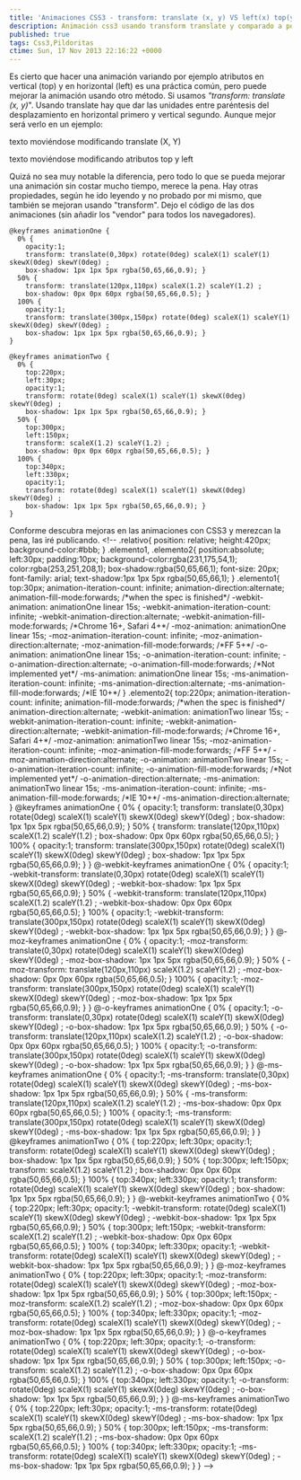 ```yaml
---
title: 'Animaciones CSS3 - transform: translate (x, y) VS left(x) top(y)'
description: Animación css3 usando transform translate y comparado a posicionamiento con left y top
published: true
tags: Css3,Pildoritas
ctime: Sun, 17 Nov 2013 22:16:22 +0000
---
```


Es cierto que hacer una animación variando por ejemplo atributos en vertical (top) y en horizontal (left) es una práctica común, pero puede mejorar la animación usando otro método. Si usamos _"transform: translate (x, y)_". Usando translate hay que dar las unidades entre paréntesis del desplazamiento en horizontal primero y vertical segundo. Aunque mejor será verlo en un ejemplo:

texto moviéndose modificando translate (X, Y)

texto moviéndose modificando atributos top y left

Quizá no sea muy notable la diferencia, pero todo lo que se pueda mejorar una animación sin costar mucho tiempo, merece la pena. Hay otras propiedades, según he ido leyendo y no probado por mi mismo, que también se mejoran usando "transform". Dejo el código de las dos animaciones (sin añadir los "vendor" para todos los navegadores).

```
@keyframes animationOne {
  0% {
    opacity:1;
    transform: translate(0,30px) rotate(0deg) scaleX(1) scaleY(1) skewX(0deg) skewY(0deg) ;
    box-shadow: 1px 1px 5px rgba(50,65,66,0.9); }
  50% {
    transform: translate(120px,110px) scaleX(1.2) scaleY(1.2) ;
    box-shadow: 0px 0px 60px rgba(50,65,66,0.5); }
  100% {
    opacity:1;
    transform: translate(300px,150px) rotate(0deg) scaleX(1) scaleY(1) skewX(0deg) skewY(0deg) ;
    box-shadow: 1px 1px 5px rgba(50,65,66,0.9); }
}

@keyframes animationTwo {
  0% {
    top:220px;
    left:30px;
    opacity:1;
    transform: rotate(0deg) scaleX(1) scaleY(1) skewX(0deg) skewY(0deg) ;
    box-shadow: 1px 1px 5px rgba(50,65,66,0.9); }
  50% {
    top:300px;
    left:150px;
    transform: scaleX(1.2) scaleY(1.2) ;
    box-shadow: 0px 0px 60px rgba(50,65,66,0.5); }
  100% {
    top:340px;
    left:330px;
    opacity:1;
    transform: rotate(0deg) scaleX(1) scaleY(1) skewX(0deg) skewY(0deg) ;
    box-shadow: 1px 1px 5px rgba(50,65,66,0.9); }
}
```

Conforme descubra mejoras en las animaciones con CSS3 y merezcan la pena, las iré publicando. <!\-\- .relativo{ position: relative; height:420px; background-color:#bbb; } .elemento1, .elemento2{ position:absolute; left:30px; padding:10px; background-color:rgba(231,175,54,1); color:rgba(253,251,208,1); box-shadow:rgba(50,65,66,1); font-size: 20px; font-family: arial; text-shadow:1px 1px 5px rgba(50,65,66,1); } .elemento1{ top:30px; animation-iteration-count: infinite; animation-direction:alternate; animation-fill-mode:forwards; /\*when the spec is finished\*/ -webkit-animation: animationOne linear 15s; -webkit-animation-iteration-count: infinite; -webkit-animation-direction:alternate; -webkit-animation-fill-mode:forwards; /\*Chrome 16+, Safari 4+\*/ -moz-animation: animationOne linear 15s; -moz-animation-iteration-count: infinite; -moz-animation-direction:alternate; -moz-animation-fill-mode:forwards; /\*FF 5+\*/ -o-animation: animationOne linear 15s; -o-animation-iteration-count: infinite; -o-animation-direction:alternate; -o-animation-fill-mode:forwards; /\*Not implemented yet\*/ -ms-animation: animationOne linear 15s; -ms-animation-iteration-count: infinite; -ms-animation-direction:alternate; -ms-animation-fill-mode:forwards; /\*IE 10+\*/ } .elemento2{ top:220px; animation-iteration-count: infinite; animation-fill-mode:forwards; /\*when the spec is finished\*/ animation-direction:alternate; -webkit-animation: animationTwo linear 15s; -webkit-animation-iteration-count: infinite; -webkit-animation-direction:alternate; -webkit-animation-fill-mode:forwards; /\*Chrome 16+, Safari 4+\*/ -moz-animation: animationTwo linear 15s; -moz-animation-iteration-count: infinite; -moz-animation-fill-mode:forwards; /\*FF 5+\*/ -moz-animation-direction:alternate; -o-animation: animationTwo linear 15s; -o-animation-iteration-count: infinite; -o-animation-fill-mode:forwards; /\*Not implemented yet\*/ -o-animation-direction:alternate; -ms-animation: animationTwo linear 15s; -ms-animation-iteration-count: infinite; -ms-animation-fill-mode:forwards; /\*IE 10+\*/ -ms-animation-direction:alternate; } @keyframes animationOne { 0% { opacity:1; transform: translate(0,30px) rotate(0deg) scaleX(1) scaleY(1) skewX(0deg) skewY(0deg) ; box-shadow: 1px 1px 5px rgba(50,65,66,0.9); } 50% { transform: translate(120px,110px) scaleX(1.2) scaleY(1.2) ; box-shadow: 0px 0px 60px rgba(50,65,66,0.5); } 100% { opacity:1; transform: translate(300px,150px) rotate(0deg) scaleX(1) scaleY(1) skewX(0deg) skewY(0deg) ; box-shadow: 1px 1px 5px rgba(50,65,66,0.9); } } @-webkit-keyframes animationOne { 0% { opacity:1; -webkit-transform: translate(0,30px) rotate(0deg) scaleX(1) scaleY(1) skewX(0deg) skewY(0deg) ; -webkit-box-shadow: 1px 1px 5px rgba(50,65,66,0.9); } 50% { -webkit-transform: translate(120px,110px) scaleX(1.2) scaleY(1.2) ; -webkit-box-shadow: 0px 0px 60px rgba(50,65,66,0.5); } 100% { opacity:1; -webkit-transform: translate(300px,150px) rotate(0deg) scaleX(1) scaleY(1) skewX(0deg) skewY(0deg) ; -webkit-box-shadow: 1px 1px 5px rgba(50,65,66,0.9); } } @-moz-keyframes animationOne { 0% { opacity:1; -moz-transform: translate(0,30px) rotate(0deg) scaleX(1) scaleY(1) skewX(0deg) skewY(0deg) ; -moz-box-shadow: 1px 1px 5px rgba(50,65,66,0.9); } 50% { -moz-transform: translate(120px,110px) scaleX(1.2) scaleY(1.2) ; -moz-box-shadow: 0px 0px 60px rgba(50,65,66,0.5); } 100% { opacity:1; -moz-transform: translate(300px,150px) rotate(0deg) scaleX(1) scaleY(1) skewX(0deg) skewY(0deg) ; -moz-box-shadow: 1px 1px 5px rgba(50,65,66,0.9); } } @-o-keyframes animationOne { 0% { opacity:1; -o-transform: translate(0,30px) rotate(0deg) scaleX(1) scaleY(1) skewX(0deg) skewY(0deg) ; -o-box-shadow: 1px 1px 5px rgba(50,65,66,0.9); } 50% { -o-transform: translate(120px,110px) scaleX(1.2) scaleY(1.2) ; -o-box-shadow: 0px 0px 60px rgba(50,65,66,0.5); } 100% { opacity:1; -o-transform: translate(300px,150px) rotate(0deg) scaleX(1) scaleY(1) skewX(0deg) skewY(0deg) ; -o-box-shadow: 1px 1px 5px rgba(50,65,66,0.9); } } @-ms-keyframes animationOne { 0% { opacity:1; -ms-transform: translate(0,30px) rotate(0deg) scaleX(1) scaleY(1) skewX(0deg) skewY(0deg) ; -ms-box-shadow: 1px 1px 5px rgba(50,65,66,0.9); } 50% { -ms-transform: translate(120px,110px) scaleX(1.2) scaleY(1.2) ; -ms-box-shadow: 0px 0px 60px rgba(50,65,66,0.5); } 100% { opacity:1; -ms-transform: translate(300px,150px) rotate(0deg) scaleX(1) scaleY(1) skewX(0deg) skewY(0deg) ; -ms-box-shadow: 1px 1px 5px rgba(50,65,66,0.9); } } @keyframes animationTwo { 0% { top:220px; left:30px; opacity:1; transform: rotate(0deg) scaleX(1) scaleY(1) skewX(0deg) skewY(0deg) ; box-shadow: 1px 1px 5px rgba(50,65,66,0.9); } 50% { top:300px; left:150px; transform: scaleX(1.2) scaleY(1.2) ; box-shadow: 0px 0px 60px rgba(50,65,66,0.5); } 100% { top:340px; left:330px; opacity:1; transform: rotate(0deg) scaleX(1) scaleY(1) skewX(0deg) skewY(0deg) ; box-shadow: 1px 1px 5px rgba(50,65,66,0.9); } } @-webkit-keyframes animationTwo { 0% { top:220px; left:30px; opacity:1; -webkit-transform: rotate(0deg) scaleX(1) scaleY(1) skewX(0deg) skewY(0deg) ; -webkit-box-shadow: 1px 1px 5px rgba(50,65,66,0.9); } 50% { top:300px; left:150px; -webkit-transform: scaleX(1.2) scaleY(1.2) ; -webkit-box-shadow: 0px 0px 60px rgba(50,65,66,0.5); } 100% { top:340px; left:330px; opacity:1; -webkit-transform: rotate(0deg) scaleX(1) scaleY(1) skewX(0deg) skewY(0deg) ; -webkit-box-shadow: 1px 1px 5px rgba(50,65,66,0.9); } } @-moz-keyframes animationTwo { 0% { top:220px; left:30px; opacity:1; -moz-transform: rotate(0deg) scaleX(1) scaleY(1) skewX(0deg) skewY(0deg) ; -moz-box-shadow: 1px 1px 5px rgba(50,65,66,0.9); } 50% { top:300px; left:150px; -moz-transform: scaleX(1.2) scaleY(1.2) ; -moz-box-shadow: 0px 0px 60px rgba(50,65,66,0.5); } 100% { top:340px; left:330px; opacity:1; -moz-transform: rotate(0deg) scaleX(1) scaleY(1) skewX(0deg) skewY(0deg) ; -moz-box-shadow: 1px 1px 5px rgba(50,65,66,0.9); } } @-o-keyframes animationTwo { 0% { top:220px; left:30px; opacity:1; -o-transform: rotate(0deg) scaleX(1) scaleY(1) skewX(0deg) skewY(0deg) ; -o-box-shadow: 1px 1px 5px rgba(50,65,66,0.9); } 50% { top:300px; left:150px; -o-transform: scaleX(1.2) scaleY(1.2) ; -o-box-shadow: 0px 0px 60px rgba(50,65,66,0.5); } 100% { top:340px; left:330px; opacity:1; -o-transform: rotate(0deg) scaleX(1) scaleY(1) skewX(0deg) skewY(0deg) ; -o-box-shadow: 1px 1px 5px rgba(50,65,66,0.9); } } @-ms-keyframes animationTwo { 0% { top:220px; left:30px; opacity:1; -ms-transform: rotate(0deg) scaleX(1) scaleY(1) skewX(0deg) skewY(0deg) ; -ms-box-shadow: 1px 1px 5px rgba(50,65,66,0.9); } 50% { top:300px; left:150px; -ms-transform: scaleX(1.2) scaleY(1.2) ; -ms-box-shadow: 0px 0px 60px rgba(50,65,66,0.5); } 100% { top:340px; left:330px; opacity:1; -ms-transform: rotate(0deg) scaleX(1) scaleY(1) skewX(0deg) skewY(0deg) ; -ms-box-shadow: 1px 1px 5px rgba(50,65,66,0.9); } } -->